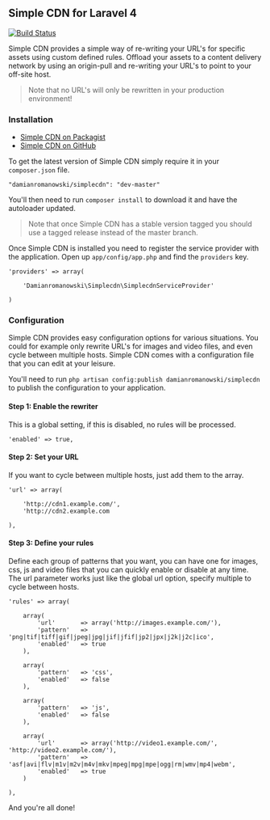 ## Simple CDN for Laravel 4

[![Build Status](https://travis-ci.org/damianromanowski/simplecdn.png?branch=master)](https://travis-ci.org/damianromanowski/simplecdn)

Simple CDN provides a simple way of re-writing your URL's for specific assets using custom defined rules.
Offload your assets to a content delivery network by using an origin-pull and re-writing your URL's to point to your off-site host.

> Note that no URL's will only be rewritten in your production environment!

### Installation

- [Simple CDN on Packagist](https://packagist.org/packages/damianromanowski/simplecdn)
- [Simple CDN on GitHub](https://github.com/damianromanowski/simplecdn)

To get the latest version of Simple CDN simply require it in your `composer.json` file.

~~~
"damianromanowski/simplecdn": "dev-master"
~~~

You'll then need to run `composer install` to download it and have the autoloader updated.

> Note that once Simple CDN has a stable version tagged you should use a tagged release instead of the master branch.

Once Simple CDN is installed you need to register the service provider with the application. Open up `app/config/app.php` and find the `providers` key.

~~~
'providers' => array(
    
    'Damianromanowski\Simplecdn\SimplecdnServiceProvider'

)
~~~

### Configuration

Simple CDN provides easy configuration options for various situations. You could for example only rewrite URL's for images and video files, and even cycle between multiple hosts.
Simple CDN comes with a configuration file that you can edit at your leisure.

You'll need to run `php artisan config:publish damianromanowski/simplecdn` to publish the configuration to your application.

#### Step 1: Enable the rewriter
This is a global setting, if this is disabled, no rules will be processed.
~~~
'enabled' => true,
~~~

#### Step 2: Set your URL
If you want to cycle between multiple hosts, just add them to the array.
~~~
'url' => array(

	'http://cdn1.example.com/',
	'http://cdn2.example.com

),
~~~

#### Step 3: Define your rules
Define each group of patterns that you want, you can have one for images, css, js and video files that you can quickly enable or disable at any time.
The url parameter works just like the global url option, specify multiple to cycle between hosts.
~~~
'rules' => array(

	array(
	    'url'       => array('http://images.example.com/'),
		'pattern'	=> 'png|tif|tiff|gif|jpeg|jpg|jif|jfif|jp2|jpx|j2k|j2c|ico',
		'enabled'	=> true
	),

	array(
		'pattern'	=> 'css',
		'enabled'	=> false
	),

	array(
		'pattern'	=> 'js',
		'enabled'	=> false
	),
	
	array(
	    'url'       => array('http://video1.example.com/', 'http://video2.example.com/'),
		'pattern'	=> 'asf|avi|flv|m1v|m2v|m4v|mkv|mpeg|mpg|mpe|ogg|rm|wmv|mp4|webm',
		'enabled'	=> true
	)
	
),
~~~

And you're all done!
